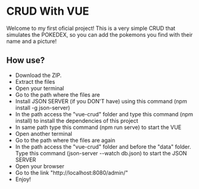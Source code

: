 
# CRUD With VUE

Welcome to my first oficial project! This is a very simple CRUD that simulates the POKEDEX, so you can add the pokemons you find with their name and a picture!


## How use?

- Download the ZIP.
- Extract the files
- Open your terminal
- Go to the path where the files are
- Install JSON SERVER (if you DON'T have) using this command (npm install -g json-server)
- In the path access the "vue-crud" folder and type this command (npm install) to install the dependencies of this project
- In same path type this command (npm run serve) to start the VUE
- Open another terminal
- Go to the path where the files are again
- In the path access the "vue-crud" folder and before the "data" folder. Type this command (json-server --watch db.json) to start the JSON SERVER
- Open your browser
- Go to the link "http://localhost:8080/admin/"
- Enjoy!
